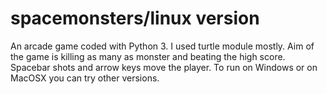 # spacemonsters/linux version
An arcade game coded with Python 3.
I used turtle module mostly.
Aim of the game is killing as many as monster and beating the high score.
Spacebar shots and arrow keys move the player.
To run on Windows or on MacOSX you can try other versions.
